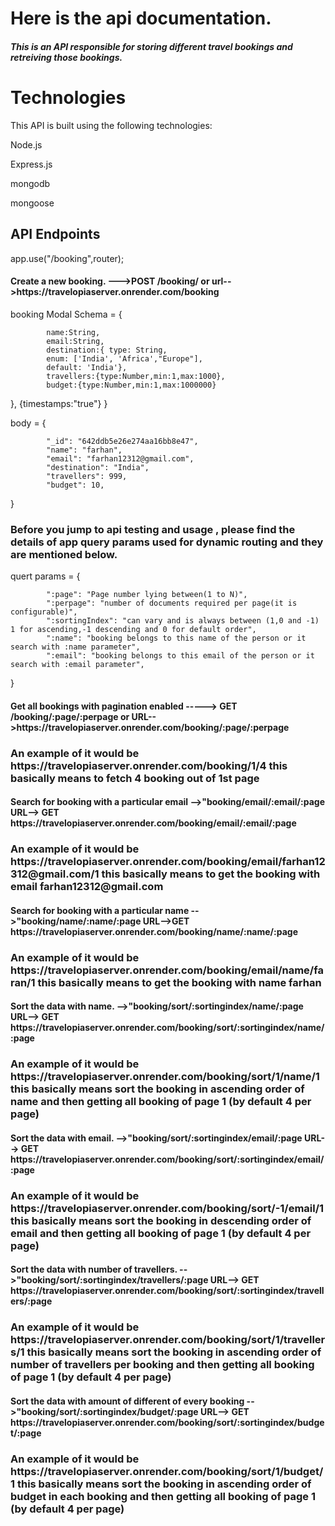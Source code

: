 <h1>Here is the api documentation.</h1>



<h5>This is an API responsible for storing different travel bookings and retreiving those bookings.</h5>
<h1>Technologies</h1>

This API is built using the following technologies:

Node.js

Express.js

mongodb

mongoose



<h2>API Endpoints</h2>

app.use("/booking",router);
<h4>Create a new booking. --->POST /booking/ or url-->https://travelopiaserver.onrender.com/booking</h4>




booking Modal Schema = {

   
            name:String,
            email:String,
            destination:{ type: String,
            enum: ['India', 'Africa',"Europe"],
            default: 'India'},
            travellers:{type:Number,min:1,max:1000},
            budget:{type:Number,min:1,max:1000000}
},
            {timestamps:"true"}
}


body = {

   
            "_id": "642ddb5e26e274aa16bb8e47",
            "name": "farhan",
            "email": "farhan12312@gmail.com",
            "destination": "India",
            "travellers": 999,
            "budget": 10,
}


<h3>Before you jump to api testing and usage , please find the details of app query params used for dynamic routing and they are mentioned below.</h3>

quert params = {

   
            ":page": "Page number lying between(1 to N)",
            ":perpage": "number of documents required per page(it is configurable)",
            ":sortingIndex": "can vary and is always between (1,0 and -1) 1 for ascending,-1 descending and 0 for default order",
            ":name": "booking belongs to this name of the person or it search with :name parameter",
            ":email": "booking belongs to this email of the person or it search with :email parameter",
            
}



<h4>
Get  all bookings with pagination enabled  ----->    GET /booking/:page/:perpage or URL-->https://travelopiaserver.onrender.com/booking/:page/:perpage
</h4>
<h3>An example of it would be 
https://travelopiaserver.onrender.com/booking/1/4
this basically means to fetch 4 booking out of 1st page
</h3>


<h4>
Search for booking with a particular email -->"booking/email/:email/:page
URL--> GET https://travelopiaserver.onrender.com/booking/email/:email/:page
</h4>
<h3>An example of it would be 
 https://travelopiaserver.onrender.com/booking/email/farhan12312@gmail.com/1
this basically means to get the booking with email farhan12312@gmail.com
</h3>




<h4>
Search for booking with a particular name -->"booking/name/:name/:page
URL-->GET https://travelopiaserver.onrender.com/booking/name/:name/:page 
</h4>
<h3>An example of it would be 
 https://travelopiaserver.onrender.com/booking/email/name/faran/1 
this basically means to get the booking with name farhan
</h3>





<h4>
Sort the data with name. -->"booking/sort/:sortingindex/name/:page
URL--> GET https://travelopiaserver.onrender.com/booking/sort/:sortingindex/name/:page
</h4>
<h3>An example of it would be 
 https://travelopiaserver.onrender.com/booking/sort/1/name/1
this basically means sort the booking in ascending order of name and then getting all booking of  page 1 (by default 4 per page)
</h3>




<h4>
Sort the data with email. -->"booking/sort/:sortingindex/email/:page
URL--> GET https://travelopiaserver.onrender.com/booking/sort/:sortingindex/email/:page
</h4>
<h3>An example of it would be 
 https://travelopiaserver.onrender.com/booking/sort/-1/email/1
this basically means sort the booking in descending order of email and then getting all booking of  page 1 (by default 4 per page)
</h3>



<h4>
Sort the data with number of travellers. -->"booking/sort/:sortingindex/travellers/:page
URL--> GET https://travelopiaserver.onrender.com/booking/sort/:sortingindex/travellers/:page
</h4>
<h3>An example of it would be 
 https://travelopiaserver.onrender.com/booking/sort/1/travellers/1
this basically means sort the booking in ascending order of number of travellers per booking and then getting all booking of  page 1 (by default 4 per page)
</h3>


<h4>
Sort the data with amount of different of every booking -->"booking/sort/:sortingindex/budget/:page
URL--> GET https://travelopiaserver.onrender.com/booking/sort/:sortingindex/budget/:page
</h4>
<h3>An example of it would be 
 https://travelopiaserver.onrender.com/booking/sort/1/budget/1
this basically means sort the booking in ascending order of budget in each booking and then getting all booking of  page 1 (by default 4 per page)
</h3>














